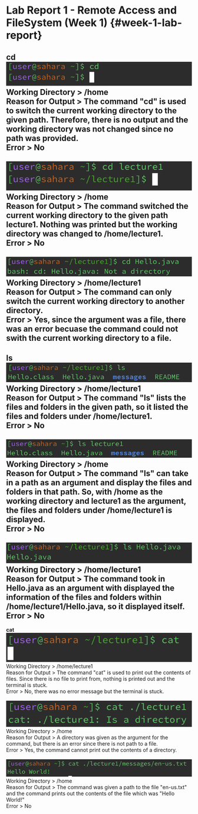 # Lab Report 1 - Remote Access and FileSystem (Week 1) {#week-1-lab-report}
cd
<br>![Image](cd1.png)
<br>Working Directory > /home
<br>Reason for Output > The command "cd" is used to switch the current working directory to the given path. Therefore, there is no output and the working directory was not changed since no path was provided.
<br>Error > No
<br>
<br> ![Image](cd2.png)
<br>Working Directory > /home
<br>Reason for Output > The command switched the current working directory to the given path lecture1. Nothing was printed but the working directory was changed to /home/lecture1.
<br>Error > No
<br>
<br> ![Image](cd3.png)
<br>Working Directory > /home/lecture1
<br>Reason for Output > The command can only switch the current working directory to another directory. 
<br>Error > Yes, since the argument was a file, there was an error becuase the command could not swith the current working directory to a file.
<br>
---
ls
<br> ![Image](ls1.png)
<br>Working Directory > /home/lecture1
<br>Reason for Output > The command "ls" lists the files and folders in the given path, so it listed the files and folders under /home/lecture1.
<br>Error > No
<br>
<br> ![Image](ls2.png)
<br>Working Directory > /home
<br>Reason for Output > The command "ls" can take in a path as an argument and display the files and folders in that path. So, with /home as the working directory and lecture1 as the argument, the files and folders under /home/lecture1 is displayed.
<br>Error > No
<br>
<br> ![Image](ls3.png)
<br>Working Directory > /home/lecture1
<br>Reason for Output > The command took in Hello.java as an argument with displayed the information of the files and folders within /home/lecture1/Hello.java, so it displayed itself.
<br>Error > No
<br>
---
**cat**
<br> ![Image](cat1.png)
<br>Working Directory > /home/lecture1
<br>Reason for Output > The command "cat" is used to print out the contents of files. Since there is no file to print from, nothing is printed out and the terminal is stuck.
<br>Error > No, there was no error message but the terminal is stuck.
<br>
<br> ![Image](cat2.png)
<br>Working Directory > /home
<br>Reason for Output > A directory was given as the argument for the command, but there is an error since there is not path to a file.
<br>Error > Yes, the command cannot print out the contents of a directory.
<br>
<br> ![Image](cat3.png)
<br>Working Directory > /home
<br>Reason for Output > The command was given a path to the file "en-us.txt" and the command prints out the contents of the file which was "Hello World!"
<br>Error > No
